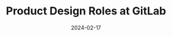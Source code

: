 ---
title: 'Product Design Roles at GitLab'
link: https://handbook.gitlab.com/job-families/product/product-designer/
description: At GitLab, product designers collaborate closely with product managers, engineers, UX researchers, technical writers, and other product designers to create a productive, minimal, and human experience.
tags: []
content-type: reference
date: 2024-02-17
---